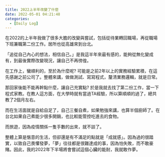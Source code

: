 ```yaml
---
title: 2022上半年改變了什麼
date: 2022-05-01 04:21:48
categories:
  - [Daily Log]
---
```

在2022的上半年我做了很多大膽的改變與嘗試，包括從待業轉回職場，再從職場下班兼職第二份工作。居所也從高雄來到台北。

「追從自己內心的想法，相信自己。」是我這半年來最有感的，能夠從無化變成有，到最後實際改變現況，讓自己不再徬徨。

在工作上，蠻順利的，至於為什麼呢?
可能是之前2年以上的實務經驗累積，在這先感謝之前公司了。整體來講，做做測試、寫寫程式，釐清業務邏輯，就是日常。

那回家後能不能再幹點什麼，讓自己充實點?
於是我就去找了第二份工作，當一下程式家教。在教人這方面，在大學時就有當過TA經驗，所以算順順的過了，總共教了2個月左右。

而在生活面就是自給自足了，自己三餐自煮，如果勉強來講，也算半個廚師了。在台北如果自己煮能少很多開銷，也比較能管控吃進去的食物。

而旅遊，因為疫情關係一隻手數的出來，就不談了。

整體上算是愜意的生活，但卻還是有不滿足的點就是「成就感」。因為過的很踏實，以致自己畏懼發夢，「夢」往往都是很難達成的事，因為怕失敗，而不敢豪賭。因此，我的2022年下半場將會嘗試這個心臟的能耐，我就敢作夢。





